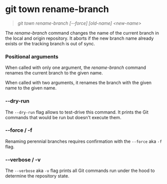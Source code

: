 # git town rename-branch

> _git town rename-branch [--force] [old-name] &lt;new-name&gt;_

The _rename-branch_ command changes the name of the current branch in the local
and origin repository. It aborts if the new branch name already exists or the
tracking branch is out of sync.

### Positional arguments

When called with only one argument, the _rename-branch_ command renames the
current branch to the given name.

When called with two arguments, it renames the branch with the given name to the
given name.

### --dry-run

The `--dry-run` flag allows to test-drive this command. It prints the Git
commands that would be run but doesn't execute them.

### --force / -f

Renaming perennial branches requires confirmation with the `--force` aka `-f`
flag.

### --verbose / -v

The `--verbose` aka `-v` flag prints all Git commands run under the hood to
determine the repository state.

